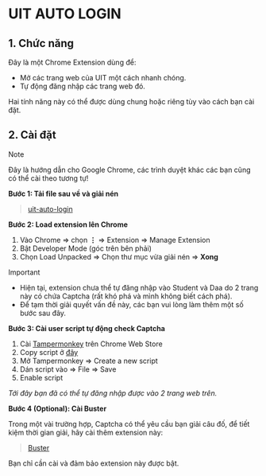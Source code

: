 
# UIT AUTO LOGIN 

## 1. Chức năng
Đây là một Chrome Extension dùng để: 

- Mở các trang web của UIT một cách nhanh chóng.
- Tự động đăng nhập các trang web đó.
  
Hai tính năng này có thể được dùng chung hoặc riêng tùy vào cách bạn cài đặt.
## 2. Cài đặt 
> [!NOTE]
> Đây là hướng dẫn cho Google Chrome, các trình duyệt khác các bạn cũng có thể cài theo tương tự!

**Bước 1: Tải file sau về và giải nén**
> [uit-auto-login](https://github.com/giakiet05/uit-auto-login/releases/download/untagged-e9a6311c5a9a8d53494a/uit-auto-login.zip)

**Bước 2: Load extension lên Chrome**
1. Vào Chrome => chọn **⋮** => Extension => Manage Extension
2. Bật Developer Mode (góc trên bên phải)
3. Chọn Load Unpacked => Chọn thư mục vừa giải nén => **Xong**

> [!IMPORTANT]
> - Hiện tại, extension chưa thể tự đăng nhập vào Student và Daa do 2 trang này có chứa Captcha (rất khó phá và mình không biết cách phá).
> - Để tạm thời giải quyết vấn đề này, các bạn vui lòng làm thêm một số bước sau đây.

**Bước 3: Cài user script tự động check Captcha**

1. Cài [Tampermonkey](https://chromewebstore.google.com/detail/tampermonkey/dhdgffkkebhmkfjojejmpbldmpobfkfo) trên Chrome Web Store
2. Copy script ở [đây](https://greasyfork.org/en/scripts/494965-auto-click-i-m-not-a-robot/code?fbclid=IwZXh0bgNhZW0CMTEAAR3zGL3Hs6jzN6XcI9l-JeW_-fnytghMQVRPxX0G4QAbCKYjDYS6oRqbw0k_aem_EzoheU6LQoTRWwWMRc3QwQ)
3. Mở Tampermonkey => Create a new script
4. Dán script vào => File => Save
5. Enable script
   
_Tới đây bạn đã có thể tự đăng nhập được vào 2 trang web trên._

**Bước 4 (Optional): Cài Buster**

Trong một vài trường hợp, Captcha có thể yêu cầu bạn giải câu đố, để tiết kiệm thời gian giải, hãy cài thêm extension này:
> [Buster](https://chromewebstore.google.com/detail/buster-captcha-solver-for/mpbjkejclgfgadiemmefgebjfooflfhl)

Bạn chỉ cần cài và đảm bảo extension này được bật.
